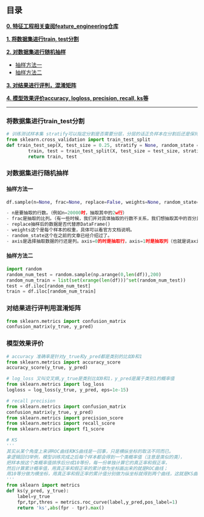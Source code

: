 ## 目录

[**0. 特征工程相关查阅feature_engineering仓库**](https://github.com/binzhouchn/feature_engineering)

[**1. 将数据集进行train, test分割**](#将数据集进行train_test分割)

[**2. 对数据集进行随机抽样**](#对数据集进行随机抽样)

 - [抽样方法一](#抽样方法一)
 - [抽样方法二](#抽样方法二)

[**3. 对结果进行评判，混淆矩阵**](#对结果进行评判用混淆矩阵)

[**4. 模型效果评价accuracy, logloss, precision, recall, ks等**](#模型效果评价)

---

### 将数据集进行train_test分割
```python
# 训练测试样本集 stratify可以指定分割是否需要分层，分层的话正负样本在分割后还是保持一致, 输入的label
from sklearn.cross_validation import train_test_split
def train_test_sep(X, test_size = 0.25, stratify = None, random_state = 1001):
        train, test = train_test_split(X, test_size = test_size, stratify = stratify, random_state = random_state)
        return train, test
```
### 对数据集进行随机抽样

#### 抽样方法一
```python
df.sample(n=None, frac=None, replace=False, weights=None, random_state=None, axis=None)

- n是要抽取的行数。（例如n=20000时，抽取其中的2w行）
- frac是抽取的比列。（有一些时候，我们并对具体抽取的行数不关系，我们想抽取其中的百分比，这个时候就可以选择使用frac，例如frac=0.8，就是抽取其中80%）
- replace抽样后的数据是否代替原DataFrame()
- weights这个是每个样本的权重，具体可以看官方文档说明。
- random_state这个在之前的文章已经介绍过了。
- axis是选择抽取数据的行还是列。axis=0的时是抽取行，axis=1时是抽取列（也就是说axis=1时，在列中随机抽取n列，在axis=0时，在行中随机抽取n行）
```
#### 抽样方法二
```python
import random
random_num_test = random.sample(np.arange(0,len(df)),200)
random_num_train = list(set(xrange(len(df)))^set(random_num_test))
test = df.iloc[random_num_test]
train = df.iloc[random_num_train]
```

### 对结果进行评判用混淆矩阵
```python
from sklearn.metrics import confusion_matrix
confusion_matrix(y_true, y_pred)
```

### 模型效果评价
```python
# accuracy 准确率是针对y_true和y_pred都是类别的比如0和1
from sklearn.metrics import accuracy_score
accuracy_score(y_true, y_pred)
```
```python
# log_loss 又叫交叉熵,y_true是类别比如0和1，y_pred是属于类别1的概率值
from sklearn.metrics import log_loss
logloss = log_loss(y_true, y_pred, eps=1e-15)
```
```python
# recall precision
from sklearn.metrics import confusion_matrix
confusion_matrix(y_true, y_pred)
from sklearn.metrics import precision_score
from sklearn.metrics import recall_score
from sklearn.metrics import f1_score
```
```python
# KS
'''
其实从某个角度上来讲ROC曲线和KS曲线是一回事，只是横纵坐标的取法不同而已。
拿逻辑回归举例，模型训练完成之后每个样本都会得到一个类概率值（注意是类似的类），
把样本按这个类概率值排序后分成10等份，每一份单独计算它的真正率和假正率，
然后计算累计概率值，用真正率和假正率的累计做为坐标画出来的就是ROC曲线；
用10等分做为横坐标，用真正率和假正率的累计值分别做为纵坐标就得到两个曲线，这就是KS曲线
'''
from sklearn import metrics
def ks(y_pred, y_true):
    label=y_true
    fpr,tpr,thres = metrics.roc_curve(label,y_pred,pos_label=1)
    return 'ks',abs(fpr - tpr).max()
```

